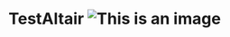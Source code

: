 # TestAltair ![This is an image](https://www.google.com/url?sa=i&url=http%3A%2F%2Fsaechka.ru%2Frecipes%2Frecipe_2068&psig=AOvVaw2hY9V-c7H8lcXMohm2kY4F&ust=1671289183853000&source=images&cd=vfe&ved=0CA0QjRxqFwoTCJDO6caz_vsCFQAAAAAdAAAAABAI)
